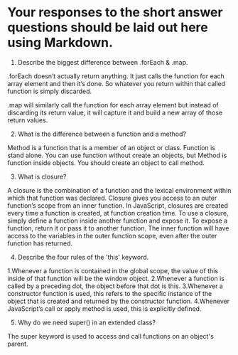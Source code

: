 # Your responses to the short answer questions should be laid out here using Markdown.
1. Describe the biggest difference between .forEach & .map.

.forEach doesn’t actually return anything. It just calls the function for each array element and then it’s done.
So whatever you return within that called function is simply discarded.

.map will similarly call the function for each array element but instead of discarding its return value,
 it will capture it and build a new array of those return values.

2. What is the difference between a function and a method?

Method is a function that is a member of an object or class.
Function is stand alone. You can use function without create an objects,
but Method is function inside objects. You should create an object to call method.

3. What is closure?

A closure is the combination of a function and the lexical environment within which that function was declared.
Closure gives you access to an outer function’s scope from an inner function.
In JavaScript, closures are created every time a function is created, at function creation time.
To use a closure, simply define a function inside another function and expose it.
To expose a function, return it or pass it to another function.
The inner function will have access to the variables in the outer function scope,
even after the outer function has returned.

4. Describe the four rules of the 'this' keyword.

 1.Whenever a function is contained in the global scope, the value of this inside of that function will be the window object.
 2.Whenever a function is called by a preceding dot, the object before that dot is this.
 3.Whenever a constructor function is used, this refers to the specific instance of the object that is created and returned by the constructor function.
 4.Whenever JavaScript’s call or apply method is used, this is explicitly defined.

5. Why do we need super() in an extended class?

 The super keyword is used to access and call functions on an object's parent.

